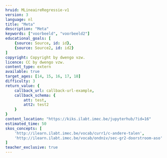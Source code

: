 ```yaml
---
hruid: MLineaireRegressie-v1
version: 3
language: nl
title: "Meta"
description: "Meta"
keywords: ["voorbeeld", "voorbeeld2"]
educational_goals: [
    {source: Source, id: id}, 
    {source: Source2, id: id2}
]
copyright: Copyright by dwengo vzw.
licence: CC by dwengo vzw.
content_type: extern
available: true
target_ages: [14, 15, 16, 17, 18]
difficulty: 3
return_value: {
    callback_url: callback-url-example,
    callback_schema: {
        att: test,
        att2: test2
    }
}
content_location: "https://kiks.ilabt.imec.be/jupyterhub/?id=16"
estimated_time: 50
skos_concepts: [
    'http://ilearn.ilabt.imec.be/vocab/curr1/c-andere-talen', 
    'http://ilearn.ilabt.imec.be/vocab/ondniv/sec-gr2-doorstroom-aso'
]
teacher_exclusive: true
---
```


